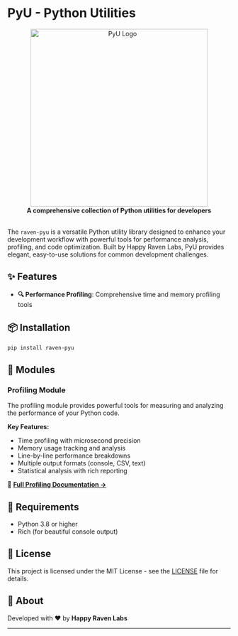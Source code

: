 # PyU - Python Utilities

<div align="center">
  <img src="static/logo.png" alt="PyU Logo" width="400"/>
</div>

<div align="center">
  <strong>A comprehensive collection of Python utilities for developers</strong>
</div>

<br>

The `raven-pyu` is a versatile Python utility library designed to enhance your development workflow with powerful tools for performance analysis, profiling, and code optimization. Built by Happy Raven Labs, PyU provides elegant, easy-to-use solutions for common development challenges.

## ✨ Features

- **🔍 Performance Profiling**: Comprehensive time and memory profiling tools


## 📦 Installation

```bash
pip install raven-pyu
```

## 🧩 Modules

### Profiling Module

The profiling module provides powerful tools for measuring and analyzing the performance of your Python code.

**Key Features:**
- Time profiling with microsecond precision
- Memory usage tracking and analysis  
- Line-by-line performance breakdowns
- Multiple output formats (console, CSV, text)
- Statistical analysis with rich reporting

📖 **[Full Profiling Documentation →](pyu/profiling/README.md)**

## 🔧 Requirements

- Python 3.8 or higher
- Rich (for beautiful console output)

## 📝 License

This project is licensed under the MIT License - see the [LICENSE](LICENSE) file for details.

## 🏢 About

Developed with ❤️ by **Happy Raven Labs**

---